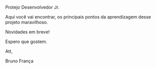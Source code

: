 ﻿Protejo Desenvolvedor Jr.

Aqui você vai encontrar, os principais pontos da aprendizagem desse projeto maravilhoso. 

Novidades em breve!

Espero que gostem.

Att,

Bruno França
